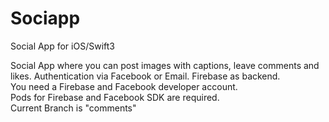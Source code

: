 # Sociapp
Social App for iOS/Swift3

Social App where you can post images with captions, leave comments and likes. Authentication via Facebook or Email. Firebase as backend.<br>
You need a Firebase and Facebook developer account.<br>
Pods for Firebase and Facebook SDK are required.<br>
Current Branch is "comments"<br>
